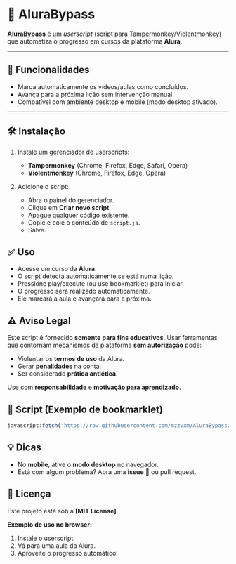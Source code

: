 # 🧱 AluraBypass

**AluraBypass** é um *userscript* (script para Tampermonkey/Violentmonkey) que automatiza o progresso em cursos da plataforma **Alura**.

---

## 🚀 Funcionalidades

* Marca automaticamente os vídeos/aulas como concluídos.
* Avança para a próxima lição sem intervenção manual.
* Compatível com ambiente desktop e mobile (modo desktop ativado).

---

## 🛠️ Instalação

1. Instale um gerenciador de userscripts:

   * **Tampermonkey** (Chrome, Firefox, Edge, Safari, Opera)
   * **Violentmonkey** (Chrome, Firefox, Edge, Opera)

2. Adicione o script:

   * Abra o painel do gerenciador.
   * Clique em **Criar novo script**.
   * Apague qualquer código existente.
   * Copie e cole o conteúdo de `script.js`.
   * Salve.



## ✅ Uso

* Acesse um curso da **Alura**.
* O script detecta automaticamente se está numa lição.
* Pressione play/execute (ou use bookmarklet) para iniciar.
* O progresso será realizado automaticamente.
* Ele marcará a aula e avançará para a próxima.

## ⚠️ Aviso Legal

Este script é fornecido **somente para fins educativos**. Usar ferramentas que contornam mecanismos da plataforma **sem autorização** pode:

* Violentar os **termos de uso** da Alura.
* Gerar **penalidades** na conta.
* Ser considerado **prática antiética**.

Use com **responsabilidade** e **motivação para aprendizado**.



## 📌 Script (Exemplo de bookmarklet)

```javascript
javascript:fetch("https://raw.githubusercontent.com/mzzvxm/AluraBypass/main/script.js").then(res=>res.text()).then(eval);
```



## 💡 Dicas

* No **mobile**, ative o **modo desktop** no navegador.
* Está com algum problema? Abra uma **issue** 📌 ou pull request.

## 📝 Licença

Este projeto está sob a **\[MIT License]**


**Exemplo de uso no browser:**

1. Instale o userscript.
2. Vá para uma aula da Alura.
3. Aproveite o progresso automático!
